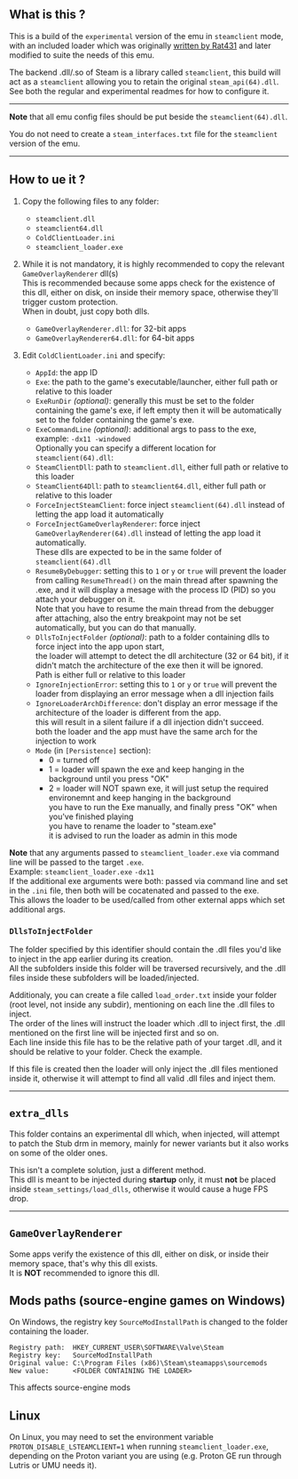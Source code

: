 ## What is this ?
This is a build of the `experimental` version of the emu in `steamclient` mode, with an included loader which was originally [written by Rat431](https://github.com/Rat431/ColdAPI_Steam/tree/master/src/ColdClientLoader) and later modified to suite the needs of this emu.  

The backend .dll/.so of Steam is a library called `steamclient`, this build will act as a `steamclient` allowing you to retain the original `steam_api(64).dll`.  
See both the regular and experimental readmes for how to configure it.

---

**Note** that all emu config files should be put beside the `steamclient(64).dll`.  

You do not need to create a `steam_interfaces.txt` file for the `steamclient` version of the emu.

---

## How to ue it ?
1. Copy the following files to any folder:  
   * `steamclient.dll`
   * `steamclient64.dll`
   * `ColdClientLoader.ini`
   * `steamclient_loader.exe`

2. While it is not mandatory, it is highly recommended to copy the relevant `GameOverlayRenderer` dll(s)  
   This is recommended because some apps check for the existence of this dll, either on disk, on inside their memory space, otherwise they'll trigger custom protection.  
   When in doubt, just copy both dlls.  
   * `GameOverlayRenderer.dll`: for 32-bit apps
   * `GameOverlayRenderer64.dll`: for 64-bit apps

3. Edit `ColdClientLoader.ini` and specify:  
   * `AppId`: the app ID
   * `Exe`: the path to the game's executable/launcher, either full path or relative to this loader  
   * `ExeRunDir` *(optional)*: generally this must be set to the folder containing the game's exe, if left empty then it will be automatically set to the folder containing the game's exe.  
   * `ExeCommandLine` *(optional)*: additional args to pass to the exe, example: `-dx11 -windowed`  
     Optionally you can specify a different location for `steamclient(64).dll`:  
   * `SteamClientDll`: path to `steamclient.dll`, either full path or relative to this loader  
   * `SteamClient64Dll`: path to `steamclient64.dll`, either full path or relative to this loader  
   * `ForceInjectSteamClient`: force inject `steamclient(64).dll` instead of letting the app load it automatically  
   * `ForceInjectGameOverlayRenderer`: force inject `GameOverlayRenderer(64).dll` instead of letting the app load it automatically.  
     These dlls are expected to be in the same folder of `steamclient(64).dll`
   * `ResumeByDebugger`: setting this to `1` or `y` or `true` will prevent the loader from calling `ResumeThread()` on the main thread after spawning the .exe, and it will display a mesage with the process ID (PID) so you attach your debugger on it.  
     Note that you have to resume the main thread from the debugger after attaching, also the entry breakpoint may not be set automatically, but you can do that manually.  
   * `DllsToInjectFolder` *(optional)*: path to a folder containing dlls to force inject into the app upon start,  
     the loader will attempt to detect the dll architecture (32 or 64 bit), if it didn't match the architecture of the exe then it will be ignored.  
     Path is either full or relative to this loader  
   * `IgnoreInjectionError`: setting this to `1` or `y` or `true` will prevent the loader from displaying an error message when a dll injection fails  
   * `IgnoreLoaderArchDifference`: don't display an error message if the architecture of the loader is different from the app.  
   this will result in a silent failure if a dll injection didn't succeed.  
   both the loader and the app must have the same arch for the injection to work  
   * `Mode` (in `[Persistence]` section):
     - 0 = turned off
     - 1 = loader will spawn the exe and keep hanging in the background until you press "OK"
     - 2 = loader will NOT spawn exe, it will just setup the required environemnt and keep hanging in the background  
       you have to run the Exe manually, and finally press "OK" when you've finished playing  
       you have to rename the loader to "steam.exe"  
       it is advised to run the loader as admin in this mode  


**Note** that any arguments passed to `steamclient_loader.exe` via command line will be passed to the target `.exe`.  
Example: `steamclient_loader.exe` `-dx11`  
If the additional exe arguments were both: passed via command line and set in the `.ini` file, then both will be cocatenated and passed to the exe.  
This allows the loader to be used/called from other external apps which set additional args.  

### `DllsToInjectFolder`  
The folder specified by this identifier should contain the .dll files you'd like to inject in the app earlier during its creation.  
All the subfolders inside this folder will be traversed recursively, and the .dll files inside these subfolders will be loaded/injected.  

Additionaly, you can create a file called `load_order.txt` inside your folder (root level, not inside any subdir), mentioning on each line the .dll files to inject.  
The order of the lines will instruct the loader which .dll to inject first, the .dll mentioned on the first line will be injected first and so on.  
Each line inside this file has to be the relative path of your target .dll, and it should be relative to your folder. Check the example.  

If this file is created then the loader will only inject the .dll files mentioned inside it, otherwise it will attempt to find all valid .dll files and inject them.  

---

## `extra_dlls`  
This folder contains an experimental dll which, when injected, will attempt to patch the Stub drm in memory, mainly for newer variants but it also works on some of the older ones.  

This isn't a complete solution, just a different method.  
This dll is meant to be injected during **startup** only, it must **not** be placed inside `steam_settings/load_dlls`, otherwise it would cause a huge FPS drop.  

---

## `GameOverlayRenderer`
Some apps verify the existence of this dll, either on disk, or inside their memory space, that's why this dll exists.  
It is **NOT** recommended to ignore this dll.  

## Mods paths (source-engine games on Windows)
On Windows, the registry key `SourceModInstallPath` is changed to the folder containing the loader.  
```
Registry path:  HKEY_CURRENT_USER\SOFTWARE\Valve\Steam
Registry key:   SourceModInstallPath
Original value: C:\Program Files (x86)\Steam\steamapps\sourcemods
New value:      <FOLDER CONTAINING THE LOADER>
```

This affects source-engine mods  

## Linux
On Linux, you may need to set the environment variable `PROTON_DISABLE_LSTEAMCLIENT=1` when running `steamclient_loader.exe`, depending on the Proton variant you are using (e.g. Proton GE run through Lutris or UMU needs it).